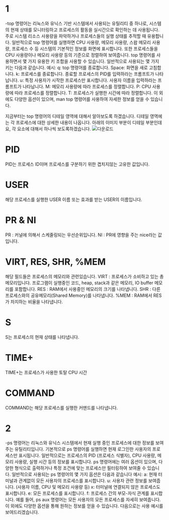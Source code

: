 # 1 
-top 명령어는 리눅스와 유닉스 기반 시스템에서 사용되는 유틸리티 중 하나로, 시스템의 현재 상태를 모니터링하고 프로세스의 활동을 실시간으로 확인하는 데 사용됩니다. 주로 시스템 리소스 사용량을 파악하거나 프로세스들의 실행 상태를 추적할 때 유용합니다. 일반적으로 top 명령어를 실행하면 CPU 사용량, 메모리 사용량, 스왑 메모리 사용량, 프로세스 수 등 시스템의 기본적인 정보를 화면에 표시합니다. 또한 프로세스들을 CPU 사용량이나 메모리 사용량 등의 기준으로 정렬하여 보여줍니다.
top 명령어를 사용하면서 몇 가지 유용한 키 조합을 사용할 수 있습니다. 일반적으로 사용되는 몇 가지 키는 다음과 같습니다.
예시:
q: top 명령어를 종료합니다.
Space: 화면을 새로 고침합니다.
k: 프로세스를 종료합니다. 종료할 프로세스의 PID를 입력하라는 프롬프트가 나타납니다.
u: 특정 사용자가 시작한 프로세스만 표시합니다. 사용자 이름을 입력하라는 프롬프트가 나타납니다.
M: 메모리 사용량에 따라 프로세스를 정렬합니다.
P: CPU 사용량에 따라 프로세스를 정렬합니다.
T: 프로세스가 실행한 시간에 따라 정렬합니다.
이 외에도 다양한 옵션이 있으며, man top 명령어를 사용하여 자세한 정보를 얻을 수 있습니다.

지금부터는 top 명령어의 디테일 영역에 대해서 알아보도록 하겠습니다. 디테일 영역에는 각 프로세스에 대한 상세한 내용이 나옵니다. 아래의 이미지 부분이 디테일 부분인데요, 각 요소에 대해서 하나씩 보도록하겠습니다.
![다운로드](https://github.com/20243069/-/assets/171208901/0c274478-3a68-4fab-80f2-2ac5fa72c4bd)
# PID
PID는 프로세스 ID이며 프로세스를 구분하기 위한 겹치지않는 고유한 값입니다.
# USER
해당 프로세스를 실행한 USER 이름 또는 효과를 받는 USER의 이름입니다.
# PR & NI
PR : 커널에 의해서 스케줄링되는 우선순위입니다.
NI : PR에 영향을 주는 nice라는 값입니다.
# VIRT, RES, SHR, %MEM
해당 필드들은 프로세스의 메모리와 관련있습니다.
VIRT : 프로세스가 소비하고 있는 총 메모리입니다. 프로그램이 실행중인 코드, heap, stack과 같은 메모리, IO buffer 메모리를 포함합니다.
RES : RAM에서 사용중인 메모리의 크기를 나타냅니다.
SHR : 다른 프로세스와의 공유메모리(Shared Memory)를 나타냅니다.
%MEM : RAM에서 RES가 차지하는 비율을 나타냅니다.
# S 
S는 프로세스의 현재 상태를 나타냅니다.
# TIME+ 
TIME+는 프로세스가 사용한 토탈 CPU 시간
# COMMAND
COMMAND는 해당 프로세스를 실행한 커맨드를 나타냅니다.

# 2
-ps 명령어는 리눅스와 유닉스 시스템에서 현재 실행 중인 프로세스에 대한 정보를 보여주는 유틸리티입니다.
기본적으로 ps 명령어를 실행하면 현재 로그인한 사용자의 프로세스만 표시됩니다. 일반적으로는 프로세스의 PID (프로세스 식별자), CPU 사용량, 메모리 사용량, 실행 시간 등의 정보를 표시합니다.
ps 명령어에는 여러 옵션이 있으며, 다양한 형식으로 출력하거나 특정 조건에 맞는 프로세스만 필터링하여 보여줄 수 있습니다. 일반적으로 사용되는 ps 명령어의 몇 가지 옵션은 다음과 같습니다
예시:
a: 현재 터미널과 관계없이 모든 사용자의 프로세스를 표시합니다.
u: 사용자 관련 정보를 보여줍니다. (사용자 이름, CPU 및 메모리 사용량 등)
x: 터미널에 연결되지 않은 프로세스도 표시합니다.
e: 모든 프로세스를 표시합니다.
f: 프로세스 간의 부모-자식 관계를 표시합니다.
예를 들어, ps aux 명령어는 모든 사용자의 모든 프로세스를 자세히 보여줍니다. 이 외에도 다양한 옵션을 통해 원하는 정보를 얻을 수 있습니다. 
다음으로는 사용 예시를 보여드리겠습니다.

